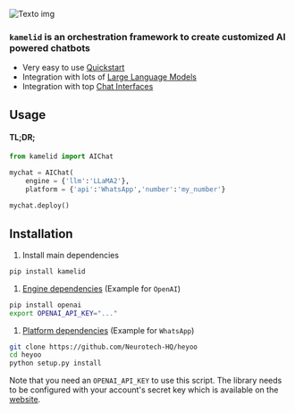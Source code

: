 ![Texto img](sources/kamelid-low-resolution-logo-white-on-transparent-background.png)

### `kamelid` is an orchestration framework to create customized AI powered chatbots

- Very easy to use [Quickstart](www.google.com)
- Integration with lots of [Large Language Models](www.google.com)
- Integration with top [Chat Interfaces](www.google.com)

## Usage

#### TL;DR;
```python
from kamelid import AIChat

mychat = AIChat(
    engine = {'llm':'LLaMA2'},
    platform = {'api':'WhatsApp','number':'my_number'}
    
mychat.deploy()
```

## Installation

1. Install main dependencies 
```bash
pip install kamelid
``` 
1. [Engine dependencies](www.google.com)   (Example for `OpenAI`)
```bash
pip install openai
export OPENAI_API_KEY="..."
``` 
1. [Platform dependencies](www.google.com) (Example for `WhatsApp`)
```bash
git clone https://github.com/Neurotech-HQ/heyoo
cd heyoo
python setup.py install 
```

Note that you need an `OPENAI_API_KEY` to use this script. The library needs to be configured with your account's secret key which is available on the [website](https://platform.openai.com/account/api-keys).
